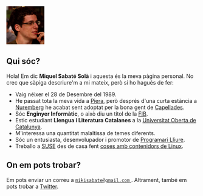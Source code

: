 <img src="/images/me.jpeg" alt="Miquel's picture" id="image-profile" title="It's-a Me, Miquel!" width="100" height="100">

## Qui sóc?

Hola! Em dic **Miquel Sabaté Solà** i aquesta és la meva pàgina personal. No
crec que sàpiga descriure'm a mi mateix, però si ho hagués de fer:

- Vaig néixer el 28 de Desembre del 1989.
- He passat tota la meva vida a [Piera](https://ca.wikipedia.org/wiki/Piera),
  però després d'una curta estància a
  [Nuremberg](https://ca.wikipedia.org/wiki/Nuremberg) he acabat sent adoptat
  per la bona gent de [Capellades](https://ca.wikipedia.org/wiki/Capellades).
- Sóc **Enginyer Informàtic**, o això diu un títol de la [FIB](http://www.fib.upc.edu).
- Estic estudiant **Llengua i Literatura Catalanes** a la [Universitat Oberta de
  Catalunya](http://www.uoc.edu/portal/ca/index.html).
- M'interessa una quantitat malaltissa de temes diferents.
- Sóc un entusiasta, desenvolupador i promotor de [Programari Lliure](https://ca.wikipedia.org/wiki/Programari_lliure).
- Treballo a [SUSE](https://www.suse.com/) des de casa fent [coses amb
  contenidors de Linux](https://en.wikipedia.org/wiki/Linux_containers).

## On em pots trobar?

<p>
Em pots enviar un correu a
<a href="mailto:mikisabate@gmail.com" title="Enviar correu">
    <code>mikisabate@gmail.com</code>
</a>.
Altrament, també em pots trobar a <a href="https://twitter.com/miquelssola"
title="@miquelssola">Twitter</a>.
</p>
